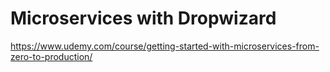 # Microservices with Dropwizard

https://www.udemy.com/course/getting-started-with-microservices-from-zero-to-production/
